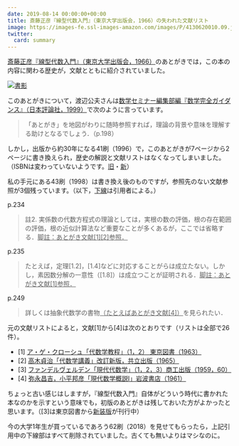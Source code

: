 ```yaml
---
date: 2019-08-14 00:00:00+00:00
title: 斎藤正彦『線型代数入門』（東京大学出版会，1966）の失われた文献リスト
image: https://images-fe.ssl-images-amazon.com/images/P/4130620010.09.jpg
twitter:
  card: summary
---
```


[斎藤正彦『線型代数入門』（東京大学出版会，1966）](https://www.amazon.co.jp/dp/4130620010/)のあとがきでは，この本の内容に関わる歴史が，文献とともに紹介されていました。

[![書影](https://images-fe.ssl-images-amazon.com/images/P/4130620010.09.jpg)](https://www.amazon.co.jp/dp/4130620010/)

このあとがきについて，渡辺公夫さんは[数学セミナー編集部編『数学完全ガイダンス』（日本評論社，1999）](https://www.amazon.co.jp/dp/4535782741/)で次のように言っています。

<blockquote>「あとがき」を地図がわりに随時参照すれば，理論の背景や意味を理解する助けとなるでしょう．（p.198）</blockquote>

しかし，出版から約30年になる41刷（1996）で，このあとがきが7ページから2ページに書き換えられ，歴史の解説と文献リストはなくなってしまいました。（ISBNは変わっていないようです。[旧](https://ci.nii.ac.jp/ncid/BN00196101)・[新](https://ci.nii.ac.jp/ncid/BA30077722)）

私の手元にある43刷（1998）は書き換え後のものですが，参照先のない文献参照が3個残っています。（以下，<span style="text-decoration: underline">下線</span>は引用者による。）

p.234

<blockquote>註2. 実係数の代数方程式の理論としては，実根の数の評価，根の存在範囲の評価，根の近似計算法など重要なことが多くあるが，ここでは省略する．<span style="text-decoration: underline">脚註：あとがき文献[1][2]参照．</span></blockquote>

p.235

<blockquote>たとえば，定理[1.2]，[1.4]などに対応することがらは成立たない。しかし，素因数分解の一意性（[1.8]）は成立つことが証明される．<span style="text-decoration: underline">脚註：あとがき文献[1]参照．</span></blockquote>

p.249

<blockquote>詳しくは抽象代数学の書物<span style="text-decoration: underline">（たとえばあとがき文献[4]）</span>を見られたい．</blockquote>

元の文献リストによると，文献[1]から[4]は次のとおりです（リストは全部で26件）。

* [1] [ア・ゲ・クローシュ「代数学教程」（1，2） 東京図書（1963）](https://www.amazon.co.jp/dp/B000JAIJA4/)
* [2] [高木貞治「代数学講義」改訂新版，共立出版（1965）](https://www.amazon.co.jp/dp/4320010000/)
* [3] [ファンデルヴェルデン「現代代数学」（1，2，3）商工出版（1959，60）](https://www.amazon.co.jp/dp/B000JASPK8/)
* [4] [弥永昌吉，小平邦彦「現代数学概説I」岩波書店（1961）](https://www.amazon.co.jp/dp/400005290X/)

ちょっと古い感じはしますが，『線型代数入門』自体がどういう時代に書かれた本なのかを示すという意味でも，初版のあとがきは残しておいた方がよかったと思います。（[3]は東京図書から[新装版](https://www.amazon.co.jp/dp/4489023006/)が刊行中）

今の大学1年生が買っているであろう62刷（2018）を見せてもらったら，上記引用中の下線部はすべて削除されていました。古くても無いよりはマシなのに。
